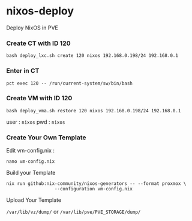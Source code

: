 # nixos-deploy
Deploy NixOS in PVE

### Create CT with ID 120
`bash deploy_lxc.sh create 120 nixos 192.168.0.198/24 192.168.0.1`

### Enter in CT
`pct exec 120 -- /run/current-system/sw/bin/bash`

### Create VM with ID 120
`bash deploy_vma.sh restore 120 nixos 192.168.0.198/24 192.168.0.1`

user : `nixos` pwd : `nixos`

### Create Your Own Template

Edit vm-config.nix :

`nano vm-config.nix`

Build your Template

```
nix run github:nix-community/nixos-generators -- --format proxmox \
                  --configuration vm-config.nix
```

Upload Your Template

`/var/lib/vz/dump/` 
or
`/var/lib/pve/PVE_STORAGE/dump/`
